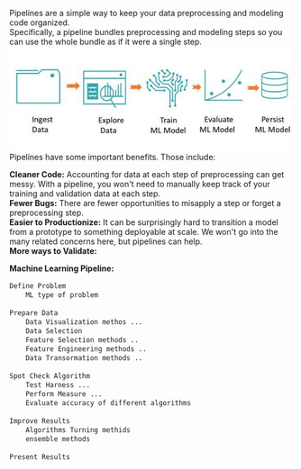 Pipelines are a simple way to keep your data preprocessing and modeling code organized. <br/>
Specifically, a pipeline bundles preprocessing and modeling steps so you can use the whole bundle as if it were a single step.<br/>
![alt text](https://github.com/satyarohit/Data-Science-Concepts/blob/main/images/mlpipe.PNG)
Pipelines have some important benefits. Those include:

**Cleaner Code:** Accounting for data at each step of preprocessing can get messy. With a pipeline, you won't need to manually keep track of your training and validation data at each step.<br/>
**Fewer Bugs:** There are fewer opportunities to misapply a step or forget a preprocessing step.<br/>
**Easier to Productionize:** It can be surprisingly hard to transition a model from a prototype to something deployable at scale. We won't go into the many related concerns here, but pipelines can help.<br/>
**More ways to Validate:**<br/>


**Machine Learning Pipeline:**<br/>

    Define Problem
        ML type of problem

    Prepare Data
        Data Visualization methos ...
        Data Selection
        Feature Selection methods ..
        Feature Engineering methods ..
        Data Transormation methods ..

    Spot Check Algorithm
        Test Harness ...
        Perform Measure ...
        Evaluate accuracy of different algorithms

    Improve Results
        Algorithms Turning methids
        ensemble methods

    Present Results
